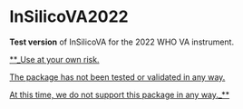 # InSilicoVA2022

**Test version** of InSilicoVA for the 2022 WHO VA instrument. 

<ins> 
**_Use at your own risk. 

The package has not been tested or validated in any way. 

At this time, we do not support this package in any way._**
</ins>

